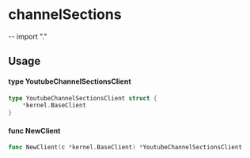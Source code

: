 # channelSections
--
    import "."


## Usage

#### type YoutubeChannelSectionsClient

```go
type YoutubeChannelSectionsClient struct {
	*kernel.BaseClient
}
```


#### func  NewClient

```go
func NewClient(c *kernel.BaseClient) *YoutubeChannelSectionsClient
```
